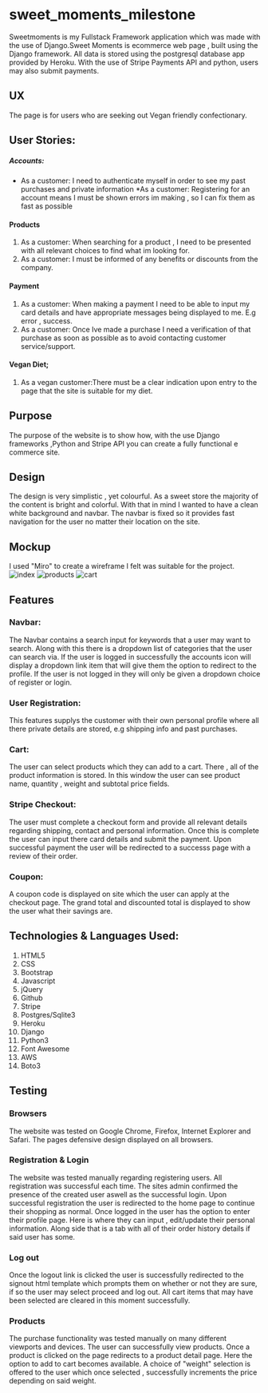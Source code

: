 # sweet_moments_milestone
Sweetmoments is my Fullstack Framework application which was made with the use of Django.Sweet Moments is ecommerce web page , built using the Django framework.
All data is stored using the postgresql database app provided by Heroku. With the use of Stripe Payments API and python, users may also submit payments. 


## UX
The page is for users who are seeking out Vegan friendly confectionary. 

## User Stories:
##### Accounts:
* As a customer: I need to authenticate myself in order to see my past purchases and private information
*As a customer: Registering for an account means I must be shown errors im making , so I can fix them as fast as possible

#### Products
1. As a customer: When searching for a product , I need to be presented with all relevant choices to find what im looking for. 
1. As a customer: I must be informed of any benefits or discounts from the company. 

#### Payment
1. As a customer: When making a payment I need to be able to input my card details and have appropriate messages being displayed to me. E.g error , success.
1. As a customer: Once Ive made a purchase I need a verification of that purchase as soon as possible as to avoid contacting customer service/support. 
#### Vegan Diet;
1. As a vegan customer:There must be a clear indication upon entry to the page that the site is suitable for my diet.

## Purpose
The purpose of the website is to show how, with the use Django frameworks ,Python and Stripe API you can create a fully functional e
commerce site.

## Design
The design is very simplistic , yet colourful. As a sweet store the majority of the content is bright and colorful. With that in mind I wanted to have a clean white background and navbar. 
The navbar is fixed so it provides fast navigation for the user no matter their location on the site. 

## Mockup
I used "Miro" to create a wireframe I felt was suitable for the project. 
![index](https://imgur.com/a/QXBeZK4)
![products](https://imgur.com/a/GPZkagS)
![cart](https://imgur.com/a/ZVVa9YH)

## Features
### Navbar:
The Navbar contains a search input for keywords that a user may want to search. Along with this there is a dropdown 
list of categories that the user can search via. If the user is logged in successfully the accounts icon will display a dropdown link item that will 
give them the option to redirect to the profile. If the user is not logged in they will only be given a dropdown choice of register or login. 

### User Registration:
This features supplys the customer with their own personal profile where all there private details are stored, e.g shipping info and past purchases. 

### Cart: 
The user can select products which they can add to a cart. There , all of the product information is stored. In this window the user can see product name, quantity , weight and subtotal price fields. 

### Stripe Checkout:
The user must complete a checkout form and provide all relevant details regarding shipping, contact and personal information. Once this is complete the user can input there card details and submit the payment. Upon successful payment the user will be redirected to a successs page with a review of their order. 

### Coupon:
A coupon code is displayed on site which the user can apply at the checkout page. The grand total and discounted total is displayed to show the user what their savings are. 

## Technologies & Languages Used:
1. HTML5
1. CSS
1. Bootstrap
1. Javascript
1. jQuery
1. Github
1. Stripe
1. Postgres/Sqlite3
1. Heroku
1. Django
1. Python3
1. Font Awesome
1. AWS 
1. Boto3

## Testing
### Browsers
The website was tested on Google Chrome, Firefox, Internet Explorer and Safari. The pages defensive design displayed on all browsers. 

### Registration & Login
The website was tested manually regarding registering users. All registration was successful each time. The sites admin confirmed the presence of the created user aswell as the successful login.
Upon successful registration the user is redirected to the home page to continue their shopping as normal. Once logged in the user has the option to enter their profile page. Here is where they can input , edit/update their personal information. Along side that is a tab with all of their order history details if said user has some. 

### Log out 
Once the logout link is clicked the user is successfully redirected to the signout html template which prompts them on whether or not they are sure, if so the user may select proceed and log out. All cart items that may have been selected are cleared in this moment successfully. 

### Products
The purchase functionality was tested manually on many different viewports and devices. The user can successfully view products. Once a product is clicked on the page redirects to a product detail page. Here the option to add to cart becomes available. A choice of "weight" selection is offered to the user which once selected , successfully increments the price depending on said weight. 










